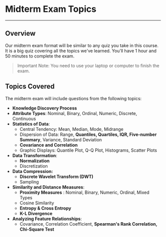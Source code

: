 # Midterm Exam Topics

---

## Overview

Our midterm exam format will be similar to any quiz you take in this course. It is a big quiz covering all the topics we've learned. You'll have 1 hour and 50 minutes to complete the exam.

> Important Note: You need to use your laptop or computer to finish the exam.

## Topics Covered

The midterm exam will include questions from the following topics:

- **Knowledge Discovery Process**
- **Attribute Types**: Nominal, Binary, Ordinal, Numeric, Discrete, Continuous
- **Statistics of Data**:
  - Central Tendency: Mean, Median, Mode, Midrange
  - Dispersion of Data: Range, **Quantiles, Quartiles, IQR, Five-number Summary**, Variance, Standard Deviation
  - **Covariance and Correlation**
  - Graphic Displays: Quantile Plot, Q-Q Plot, Histograms, Scatter Plots
- **Data Transformation**:
  - **Normalization**
  - Discretization
- **Data Compression:**
  - **Discrete Wavelet Transform (DWT)**
  - Sampling
- **Similarity and Distance Measures**:
  - **Proximity Measures** : Nominal, Binary, Numeric, Ordinal, Mixed Types
  - Cosine Similarity
  - **Entropy & Cross Entropy**
  - **K-L Divergence**
- **Analyzing Feature Relationships**:
  - Covariance, Correlation Coefficient, **Spearman's Rank Correlation, Chi-Square Test**
